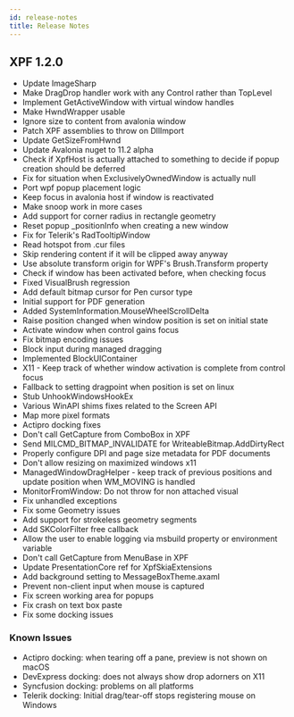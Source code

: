 ```yaml
---
id: release-notes
title: Release Notes
---
```


## XPF 1.2.0

* Update ImageSharp
* Make DragDrop handler work with any Control rather than TopLevel
* Implement GetActiveWindow with virtual window handles
* Make HwndWrapper usable
* Ignore size to content from avalonia window
* Patch XPF assemblies to throw on DllImport
* Update GetSizeFromHwnd
* Update Avalonia nuget to 11.2 alpha
* Check if XpfHost is actually attached to something to decide if popup creation should be deferred
* Fix for situation when ExclusivelyOwnedWindow is actually null
* Port wpf popup placement logic
* Keep focus in avalonia host if window is reactivated
* Make snoop work in more cases
* Add support for corner radius in rectangle geometry
* Reset popup _positionInfo when creating a new window
* Fix for Telerik's RadTooltipWindow
* Read hotspot from .cur files
* Skip rendering content if it will be clipped away anyway
* Use absolute transform origin for WPF's Brush.Transform property
* Check if window has been activated before, when checking focus
* Fixed VisualBrush regression
* Add default bitmap cursor for Pen cursor type
* Initial support for PDF generation
* Added SystemInformation.MouseWheelScrollDelta
* Raise position changed when window position is set on initial state
* Activate window when control gains focus
* Fix bitmap encoding issues
* Block input during managed dragging
* Implemented BlockUIContainer
* X11 - Keep track of whether window activation is complete from control focus
* Fallback to setting dragpoint when position is set on linux
* Stub UnhookWindowsHookEx
* Various WinAPI shims fixes related to the Screen API
* Map more pixel formats
* Actipro docking fixes
* Don't call GetCapture from ComboBox in XPF
* Send MILCMD_BITMAP_INVALIDATE for WriteableBitmap.AddDirtyRect
* Properly configure DPI and page size metadata for PDF documents
* Don't allow resizing on maximized windows x11
* ManagedWindowDragHelper - keep track of previous positions and update position when WM_MOVING is handled
* MonitorFromWindow: Do not throw for non attached visual
* Fix unhandled exceptions
* Fix some Geometry issues
* Add support for strokeless geometry segments
* Add SKColorFilter free callback
* Allow the user to enable logging via msbuild property or environment variable
* Don't call GetCapture from MenuBase in XPF
* Update PresentationCore ref for XpfSkiaExtensions
* Add background setting to MessageBoxTheme.axaml
* Prevent non-client input when mouse is captured
* Fix screen working area for popups
* Fix crash on text box paste
* Fix some docking issues

### Known Issues

* Actipro docking: when tearing off a pane, preview is not shown on macOS
* DevExpress docking: does not always show drop adorners on X11
* Syncfusion docking: problems on all platforms
* Telerik docking: Initial drag/tear-off stops registering mouse on Windows